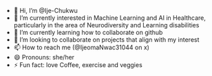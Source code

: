 - 👋 Hi, I’m @Ije-Chukwu
- 👀 I’m currently interested in Machine Learning and AI in Healthcare, particularly in the area of Neurodiversity and Learning disabilities
- 🌱 I’m currently learning how to collaborate on github
- 💞️ I’m looking to collaborate on projects that align with my interest
- 📫 How to reach me (@IjeomaNwac31044 on x)
- 😄 Pronouns: she/her
- ⚡ Fun fact: love Coffee, exercise and veggies

<!---
Ije-Chukwu/Ije-Chukwu is a ✨ special ✨ repository because its `README.md` (this file) appears on your GitHub profile.
You can click the Preview link to take a look at your changes.
--->
